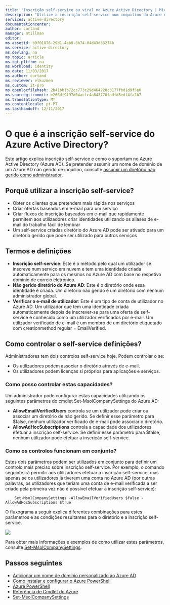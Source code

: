 ```yaml
---
title: "Inscrição self-service ou viral no Azure Active Directory | Microsoft Docs"
description: "Utilize a inscrição self-service num inquilino do Azure Active Directory (Azure AD)"
services: active-directory
documentationcenter: 
author: curtand
manager: mtillman
editor: 
ms.assetid: b9f01876-29d1-4ab8-8b74-04d43d532f4b
ms.service: active-directory
ms.devlang: na
ms.topic: article
ms.tgt_pltfrm: na
ms.workload: identity
ms.date: 11/03/2017
ms.author: curtand
ms.reviewer: elkuzmen
ms.custom: it-pro
ms.openlocfilehash: 2b41bb1b72cc773c29d464228c3177fbd1d9f5e0
ms.sourcegitcommit: e266df9f97d04acfc4a843770fadfd8edf4fa2b7
ms.translationtype: MT
ms.contentlocale: pt-PT
ms.lasthandoff: 12/11/2017
---
```

# <a name="what-is-self-service-signup-for-azure-active-directory"></a>O que é a inscrição self-service do Azure Active Directory?
Este artigo explica inscrição self-service e como o suportam no Azure Active Directory (Azure AD). Se pretender assumir um nome de domínio de um Azure AD não gerido de inquilino, consulte [assumir um diretório não gerido como administrador](domains-admin-takeover.md).

## <a name="why-use-self-service-signup"></a>Porquê utilizar a inscrição self-service?
* Obter os clientes que pretendem mais rápida nos serviços
* Criar ofertas baseados em e-mail para um serviço
* Criar fluxos de inscrição baseados em e-mail que rapidamente permitem aos utilizadores criar identidades utilizando os aliases de e-mail do trabalho fácil de lembrar
* Um self-service criadas diretório do Azure AD pode ser ativado para um diretório gerido que pode ser utilizado para outros serviços

## <a name="terms-and-definitions"></a>Termos e definições
* **Inscrição self-service**: Este é o método pelo qual um utilizador se inscreve num serviço em nuvem e tem uma identidade criada automaticamente para os mesmos no Azure AD com base no respetivo domínio de correio eletrónico.
* **Não gerido diretório do Azure AD**: Este é o diretório onde essa identidade é criada. Um diretório não gerido é um diretório com nenhum administrador global.
* **Verificar o e-mail de utilizador**: Este é um tipo de conta de utilizador no Azure AD. Um utilizador que tem uma identidade criada automaticamente depois de inscrever-se para uma oferta de self-service é conhecido como um utilizador verificados por e-mail. Um utilizador verificado de e-mail é um membro de um diretório etiquetado com creationmethod regular = EmailVerified.

## <a name="how-do-i-control-self-service-settings"></a>Como controlar o self-service definições?
Administradores tem dois controlos self-service hoje. Podem controlar o se:

* Os utilizadores podem associar o diretório através de e-mail.
* Os utilizadores podem licenças si próprios para aplicações e serviços.

### <a name="how-can-i-control-these-capabilities"></a>Como posso controlar estas capacidades?
Um administrador pode configurar estas capacidades utilizando os seguintes parâmetros do cmdlet Set-MsolCompanySettings do Azure AD:

* **AllowEmailVerifiedUsers** controla se um utilizador pode criar ou associar um diretório de não gerido. Se definir esse parâmetro para $false, nenhum utilizador verificado de e-mail pode associar o diretório.
* **AllowAdHocSubscriptions** controla a capacidade dos utilizadores efetuar a inscrição self-service. Se definir esse parâmetro para $false, nenhum utilizador pode efetuar a inscrição self-service.

### <a name="how-do-the-controls-work-together"></a>Como os controlos funcionam em conjunto?
Estes dois parâmetros podem ser utilizados em conjunto para definir um controlo mais preciso sobre inscrição self-service. Por exemplo, o comando seguinte irá permitir aos utilizadores efetuar a inscrição self-service, mas apenas se os utilizadores já tiverem uma conta no Azure AD (por outras palavras, os utilizadores que teriam uma conta de e-mail verificada a ser criado pela primeira vez não é possível efetuar a inscrição self-service):

````
    Set-MsolCompanySettings -AllowEmailVerifiedUsers $false -AllowAdHocSubscriptions $true
````
O fluxograma a seguir explica diferentes combinações para estes parâmetros e as condições resultantes para o diretório e a inscrição self-service.

![][1]

Para obter mais informações e exemplos de como utilizar estes parâmetros, consulte [Set-MsolCompanySettings](/powershell/module/msonline/set-msolcompanysettings?view=azureadps-1.0).

## <a name="next-steps"></a>Passos seguintes
* [Adicionar um nome de domínio personalizado ao Azure AD](add-custom-domain.md)
* [Como instalar e configurar o Azure PowerShell](/powershell/azure/overview)
* [Azure PowerShell](/powershell/azure/overview)
* [Referência de Cmdlet do Azure](/powershell/azure/get-started-azureps)
* [Set-MsolCompanySettings](/powershell/module/msonline/set-msolcompanysettings?view=azureadps-1.0)

<!--Image references-->
[1]: ./media/active-directory-self-service-signup/SelfServiceSignUpControls.png

